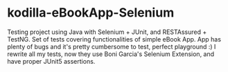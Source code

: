 # kodilla-eBookApp-Selenium
Testing project using Java with Selenium + JUnit, and RESTAssured + TestNG. Set of tests covering functionalities of simple eBook App.
App has plenty of bugs and it's pretty cumbersome to test, perfect playground :) 
I rewrite all my tests, now they use Boni Garcia's Selenium Extension, and have proper JUnit5 assertions.
